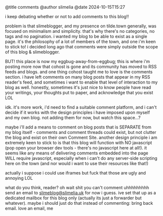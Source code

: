 @title comments @author slimelia @date 2024-10-15T15:27

i keep debating whether or not to add comments to this blog!!

problem is that slimeblogger, and my presence on tilde.town generally,
was focused on minimalism and simplicity. that's why there's no
categories, no tags and no pagination. i wanted my blog to be able to
exist as a single page. it's the philosophy of a lot of members of the
town, and one i'm keen to stick to! i decided long ago that comments
were simply outside the scope of this blog & slimeblogger.

BUT! this place is now my eggbug-away-from-eggbug; this is where i'm
posting more now that cohost is gone and its community has moved to RSS
feeds and blogs. and one thing cohost taught me to love is the comments
section. i have left comments on many blog posts that appear in my RSS
reader's feed, and sometimes i want to enable that level of interaction
to my blog as well. honestly, sometimes it's just nice to know people
have read your writings, your thoughts put to paper, and acknowledge
that you exist LOL

idk. it's more work, i'd need to find a suitable comment platform, and i
can't decide if it works with the design principles i have imposed upon
myself and my own blog. not adding them for now, but watch this space...?

maybe i'll add a means to comment on blog posts that is SEPARATE from my
blog itself - comments and comment threads could exist, but not clutter
the blog and exist on their own Comment Site. another design principle i
am extremely keen to stick to is that this blog will function with NO
javascript (pop open your browser dev tools - there's no javascript here
at all!). it seems like any means of delivering comments embedded into
the page WILL require javascript, especially when i can't do any
server-side scripting here on the town (and nor would i want to use
their resources like that!)

actually i suppose i could use iframes but fuck that those are ugly and
annoying LOL

what do you think, reader? oh wait shit you can't comment uhhhhhhhhh
send an email to slimeblog@slimelia.uk for now i guess. ive set that up
as a dedicated mailbox for this blog only (actually its just a forwarder
but whatever). maybe i should just do that instead of commenting: bring
back email. love an email, me

